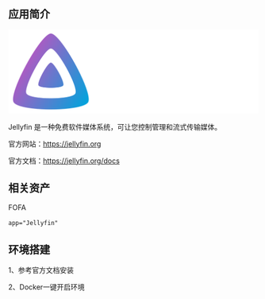 ## 应用简介

![](logo.svg)

Jellyfin 是一种免费软件媒体系统，可让您控制管理和流式传输媒体。

官方网站：https://jellyfin.org

官方文档：https://jellyfin.org/docs

## 相关资产

FOFA

```http
app="Jellyfin"
```

## 环境搭建

1、参考官方文档安装

2、Docker一键开启环境